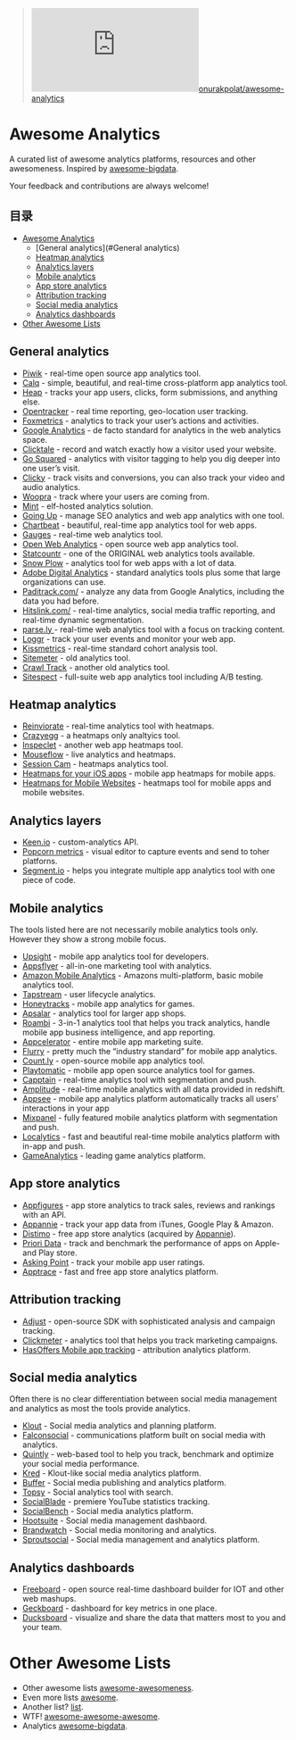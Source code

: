 >![](http://www.easyicon.net/api/resize_png_new.php?id=1174989&size=16)[onurakpolat/awesome-analytics](https://github.com/onurakpolat/awesome-analytics)

# Awesome Analytics

A curated list of awesome analytics platforms, resources and other awesomeness. Inspired by [awesome-bigdata](https://github.com/onurakpolat/awesome-bigdata).

Your feedback and contributions are always welcome!
## 目录
- [Awesome Analytics](#awesome-analytics)
    - [General analytics](#General analytics)
    - [Heatmap analytics](#Heatmap-analytics)
    - [Analytics layers](#Analytics-layers)
    - [Mobile analytics](#Mobile-analytics)
    - [App store analytics](#App-store-analytics)
    - [Attribution tracking](#Attribution-tracking)
    - [Social media analytics](#Social-media-analytics)
    - [Analytics dashboards](#Analytics-dashboards)
- [Other Awesome Lists](#other-awesome-lists)

## General analytics

* [Piwik](http://piwik.org/) - real-time open source app analytics tool.
* [Calq](https://calq.io/) - simple, beautiful, and real-time cross-platform app analytics tool.
* [Heap](https://heapanalytics.com/) - tracks your app users, clicks, form submissions, and anything else.
* [Opentracker](http://www.opentracker.net/) - real time reporting, geo-location user tracking.
* [Foxmetrics](http://foxmetrics.com/%20) - analytics to track your user’s actions and activities.
* [Google Analytics](http://www.google.com/analytics/) - de facto standard for analytics in the web analytics space.
* [Clicktale](http://www.clicktale.com/) - record and watch exactly how a visitor used your website.
* [Go Squared](https://www.gosquared.com/) - analytics with visitor tagging to help you dig deeper into one user’s visit.
* [Clicky](http://clicky.com/) - track visits and conversions, you can also track your video and audio analytics.
* [Woopra](https://www.woopra.com/) - track where your users are coming from.
* [Mint](http://haveamint.com/) - elf-hosted analytics solution.
* [Going Up](http://www.goingup.com/) - manage SEO analytics and web app analytics with one tool.
* [Chartbeat](https://chartbeat.com/) - beautiful, real-time app analytics tool for web apps.
* [Gauges](http://get.gaug.es/) - real-time web analytics tool.
* [Open Web Analytics](http://www.openwebanalytics.com/) - open source web app analytics tool.
* [Statcountr](http://statcounter.com/) - one of the ORIGINAL web analytics tools available.
* [Snow Plow](http://snowplowanalytics.com/) - analytics tool for web apps with a lot of data.
* [Adobe Digital Analytics](http://www.adobe.com/solutions/digital-analytics/marketing-reports-analytics.html) - standard analytics tools plus some that large organizations can use.
* [Paditrack.com/](https://paditrack.com/) - analyze any data from Google Analytics, including the data you had before.
* [Hitslink.com/](http://www.hitslink.com/) - real-time analytics, social media traffic reporting, and real-time dynamic segmentation.
* [parse.ly ](http://parse.ly%20) - real-time web analytics tool with a focus on tracking content.
* [Loggr](http://loggr.net/) -  track your user events and monitor your web app.
* [Kissmetrics](https://www.kissmetrics.com/) - real-time standard cohort analysis tool.
* [Sitemeter](http://sitemeter.com/) - old analytics tool.
* [Crawl Track](http://www.crawltrack.net/) - another old analytics tool.
* [Sitespect](http://www.sitespect.com/) - full-suite web app analytics tool including A/B testing.

## Heatmap analytics

* [Reinviorate](https://www.reinvigorate.net/) - real-time analytics tool with heatmaps.
* [Crazyegg](http://www.crazyegg.com/) - a heatmaps only analtyics tool.
* [Inspeclet](https://www.inspectlet.com/) - another web app heatmaps tool.
* [Mouseflow](http://mouseflow.com/%20) - live analytics and heatmaps.
* [Session Cam](http://www.sessioncam.com/) - heatmaps analytics tool.
* [Heatmaps for your iOS apps](https://heatma.ps/) - mobile app heatmaps for mobile apps.
* [Heatmaps for Mobile Websites](http://heatdata.com/) - heatmaps tool for mobile apps and mobile websites.

## Analytics layers

* [Keen.io](http://adjust.com/) - custom-analytics API.
* [Popcorn metrics](http://www.popcornmetrics.com/) - visual editor to capture events and send to toher platforns.
* [Segment.io](http://Segment.io) - helps you integrate multiple app analytics tool with one piece of code.

## Mobile analytics

The tools listed here are not necessarily mobile analytics tools only. However they show a strong mobile focus.

* [Upsight](http://www.upsight.com/) - mobile app analytics tool for developers.
* [Appsflyer](http://www.appsflyer.com/) - all-in-one marketing tool with analytics.
* [Amazon Mobile Analytics](http://aws.amazon.com/mobileanalytics/) - Amazons multi-platform, basic mobile analytics tool.
* [Tapstream](https://tapstream.com/) - user lifecycle analytics.
* [Honeytracks](https://honeytracks.com/) - mobile app analytics for games.
* [Apsalar](https://apsalar.com/) - analytics tool for larger app shops.
* [Roambi](http://www.roambi.com/) - 3-in-1 analytics tool that helps you track analytics, handle mobile app business intelligence, and app reporting.
* [Appcelerator](http://www.appcelerator.com/platform/appcelerator-analytics/) - entire mobile app marketing suite.
* [Flurry](http://www.flurry.com/) - pretty much the “industry standard” for mobile app analytics.
* [Count.ly](http://count.ly/) - open-source mobile app analytics tool.
* [Playtomatic](http://playtomic.org/) - mobile app open source analytics tool for games.
* [Capptain](http://www.capptain.com/) - real-time analytics tool with segmentation and push.
* [Amplitude](https://amplitude.com/) - real-time mobile analytics with all data provided in redshift.
* [Appsee](http://www.appsee.com/) - mobile app analytics platform automatically tracks all users' interactions in your app
* [Mixpanel](https://mixpanel.com/) - fully featured mobile analytics platform with segmentation and push.
* [Localytics](http://www.localytics.com/) - fast and beautiful real-time mobile analytics platform with in-app and push.
* [GameAnalytics](http://www.gameanalytics.com/) - leading game analytics platform.

## App store analytics

* [Appfigures](http://appfigures.com/) - app store analytics to track sales, reviews and rankings with an API.
* [Appannie](http://www.appannie.com/) - track your app data from iTunes, Google Play & Amazon.
* [Distimo](http://www.distimo.com/) - free app store analytics (acquired by [Appannie](http://www.appannie.com/)).
* [Priori Data](https://prioridata.com/) - track and benchmark the performance of apps on Apple- and Play store.
* [Asking Point](http://www.askingpoint.com/mobile-app-rating-widget) - track your mobile app user ratings.
* [Apptrace](http://www.apptrace.com/) - fast and free app store analytics platform.

## Attribution tracking

* [Adjust](http://adjust.com/) - open-source SDK with sophisticated analysis and campaign tracking.
* [Clickmeter](http://clickmeter.com/) - analytics tool that helps you track marketing campaigns.
* [HasOffers Mobile app tracking](http://www.mobileapptracking.com/) - attribution analytics platform.

## Social media analytics

Often there is no clear differentiation between social media management and analytics as most the tools provide analytics.

* [Klout](https://klout.com/) - Social media analytics and planning platform.
* [Falconsocial](http://www.falconsocial.com/) - communications platform built on social media with analytics.
* [Quintly](https://www.quintly.com/) - web-based tool to help you track, benchmark and optimize your social media performance.
* [Kred](http://kred.com/) - Klout-like social media analytics platform.
* [Buffer](https://bufferapp.com/) - Social media publishing and analytics platform.
* [Topsy](http://topsy.com/) - Social analytics tool with search.
* [SocialBlade](http://socialblade.com/) - premiere YouTube statistics tracking.
* [SocialBench](https://klout.com/) - Social media analytics platform.
* [Hootsuite](https://hootsuite.com/) - Social media management dashbaord.
* [Brandwatch](http://www.brandwatch.com/) - Social media monitoring and analytics.
* [Sproutsocial](http://sproutsocial.com/) - Social media management and analytics platform.

## Analytics dashboards

* [Freeboard](https://github.com/Freeboard/freeboard) - open source real-time dashboard builder for IOT and other web mashups.
* [Geckboard](https://www.geckoboard.com/) - dashboard for key metrics in one place.
* [Ducksboard](https://ducksboard.com/) - visualize and share the data that matters most to you and your team.

# Other Awesome Lists
- Other awesome lists [awesome-awesomeness](https://github.com/bayandin/awesome-awesomeness).
- Even more lists [awesome](https://github.com/sindresorhus/awesome).
- Another list? [list](https://github.com/jnv/lists).
- WTF! [awesome-awesome-awesome](https://github.com/t3chnoboy/awesome-awesome-awesome).
- Analytics [awesome-bigdata](https://github.com/onurakpolat/awesome-bigdata).
